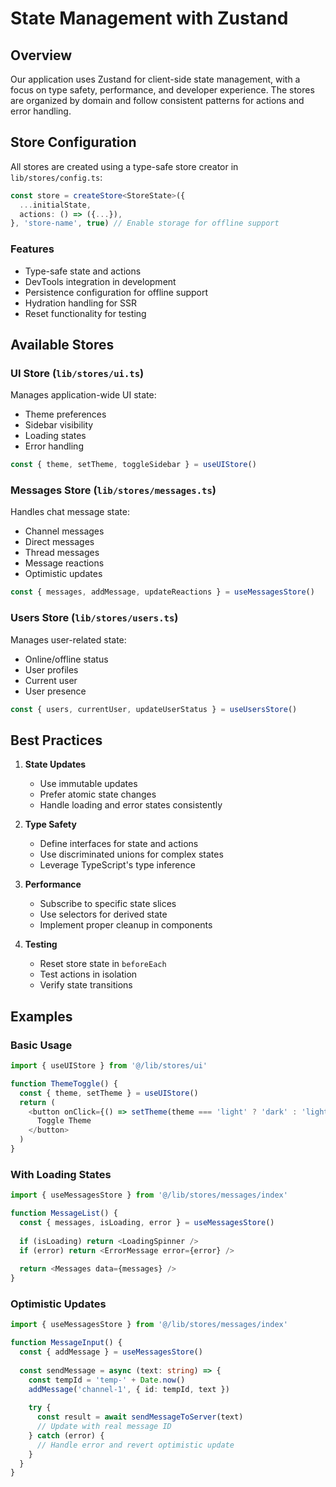 # State Management with Zustand

## Overview

Our application uses Zustand for client-side state management, with a focus on type safety, performance, and developer experience. The stores are organized by domain and follow consistent patterns for actions and error handling.

## Store Configuration

All stores are created using a type-safe store creator in `lib/stores/config.ts`:

```typescript
const store = createStore<StoreState>({
  ...initialState,
  actions: () => ({...}),
}, 'store-name', true) // Enable storage for offline support
```

### Features
- Type-safe state and actions
- DevTools integration in development
- Persistence configuration for offline support
- Hydration handling for SSR
- Reset functionality for testing

## Available Stores

### UI Store (`lib/stores/ui.ts`)
Manages application-wide UI state:
- Theme preferences
- Sidebar visibility
- Loading states
- Error handling

```typescript
const { theme, setTheme, toggleSidebar } = useUIStore()
```

### Messages Store (`lib/stores/messages.ts`)
Handles chat message state:
- Channel messages
- Direct messages
- Thread messages
- Message reactions
- Optimistic updates

```typescript
const { messages, addMessage, updateReactions } = useMessagesStore()
```

### Users Store (`lib/stores/users.ts`)
Manages user-related state:
- Online/offline status
- User profiles
- Current user
- User presence

```typescript
const { users, currentUser, updateUserStatus } = useUsersStore()
```

## Best Practices

1. **State Updates**
   - Use immutable updates
   - Prefer atomic state changes
   - Handle loading and error states consistently

2. **Type Safety**
   - Define interfaces for state and actions
   - Use discriminated unions for complex states
   - Leverage TypeScript's type inference

3. **Performance**
   - Subscribe to specific state slices
   - Use selectors for derived state
   - Implement proper cleanup in components

4. **Testing**
   - Reset store state in `beforeEach`
   - Test actions in isolation
   - Verify state transitions

## Examples

### Basic Usage
```typescript
import { useUIStore } from '@/lib/stores/ui'

function ThemeToggle() {
  const { theme, setTheme } = useUIStore()
  return (
    <button onClick={() => setTheme(theme === 'light' ? 'dark' : 'light')}>
      Toggle Theme
    </button>
  )
}
```

### With Loading States
```typescript
import { useMessagesStore } from '@/lib/stores/messages/index'

function MessageList() {
  const { messages, isLoading, error } = useMessagesStore()
  
  if (isLoading) return <LoadingSpinner />
  if (error) return <ErrorMessage error={error} />
  
  return <Messages data={messages} />
}
```

### Optimistic Updates
```typescript
import { useMessagesStore } from '@/lib/stores/messages/index'

function MessageInput() {
  const { addMessage } = useMessagesStore()
  
  const sendMessage = async (text: string) => {
    const tempId = 'temp-' + Date.now()
    addMessage('channel-1', { id: tempId, text })
    
    try {
      const result = await sendMessageToServer(text)
      // Update with real message ID
    } catch (error) {
      // Handle error and revert optimistic update
    }
  }
}
``` 